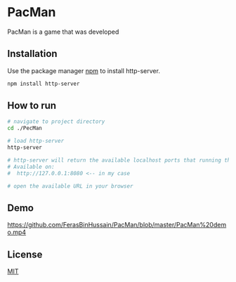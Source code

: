 # PacMan

PacMan is a game that was developed 

## Installation

Use the package manager [npm](https://www.npmjs.com/package/http-server) to install http-server.

```bash
npm install http-server
```

## How to run

```bash
# navigate to project directory
cd ./PecMan

# load http-server 
http-server 

# http-server will return the available localhost ports that running the local server
# Available on:
#  http://127.0.0.1:8080 <-- in my case

# open the available URL in your browser 
```



## Demo
https://github.com/FerasBinHussain/PacMan/blob/master/PacMan%20demo.mp4



## License
[MIT](https://github.com/FerasBinHussain/PacMan/blob/master/LICENSE)